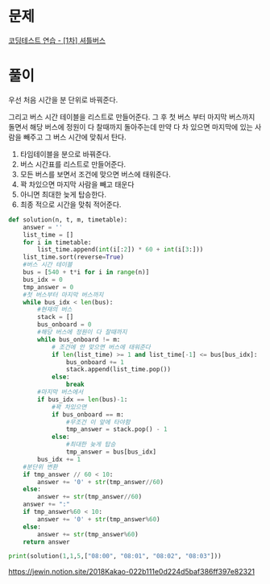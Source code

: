 # 문제

[코딩테스트 연습 - [1차] 셔틀버스](https://programmers.co.kr/learn/courses/30/lessons/17678)

# 풀이

우선 처음 시간을 분 단위로 바꿔준다.

그리고 버스 시간 테이블을 리스트로 만들어준다. 그 후 첫 버스 부터 마지막 버스까지 돌면서 해당 버스에 정원이 다 찰때까지 돌아주는데 만약 다 차 있으면 마지막에 있는 사람을 빼주고 그 버스 시간에 맞춰서 탄다.

1. 타임테이블을 분으로 바꿔준다.
2. 버스 시간표를 리스트로 만들어준다.
3. 모든 버스를 보면서 조건에 맞으면 버스에 태워준다.
4. 꽉 차있으면 마지막 사람을 빼고 태운다
5. 아니면 최대한 늦게 탑승한다.
6. 최종 적으로 시간을 맞춰 적어준다.

```python
def solution(n, t, m, timetable):
    answer = ''
    list_time = []
    for i in timetable:
        list_time.append(int(i[:2]) * 60 + int(i[3:]))
    list_time.sort(reverse=True)
    #버스 시간 테이블
    bus = [540 + t*i for i in range(n)]
    bus_idx = 0
    tmp_answer = 0
    #첫 버스부터 마지막 버스까지
    while bus_idx < len(bus):
        #현재의 버스
        stack = []
        bus_onboard = 0
        #해당 버스에 정원이 다 찰때까지
        while bus_onboard != m:
            # 조건에 안 맞으면 버스에 태워준다
            if len(list_time) >= 1 and list_time[-1] <= bus[bus_idx]:
                bus_onboard += 1
                stack.append(list_time.pop())
            else:
                break
        #마지막 버스에서
        if bus_idx == len(bus)-1:
            #꽉 차있으면
            if bus_onboard == m:
                #무조건 이 앞에 타야함
                tmp_answer = stack.pop() - 1
            else:
                #최대한 늦게 탑승
                tmp_answer = bus[bus_idx]
        bus_idx += 1
    #분단위 변환
    if tmp_answer // 60 < 10:
        answer += '0' + str(tmp_answer//60)
    else:
        answer += str(tmp_answer//60)
    answer += ":"
    if tmp_answer%60 < 10:
        answer += '0' + str(tmp_answer%60)
    else:
        answer += str(tmp_answer%60)
    return answer

print(solution(1,1,5,["08:00", "08:01", "08:02", "08:03"]))
```
https://jewin.notion.site/2018Kakao-022b111e0d224d5baf386ff397e82321

